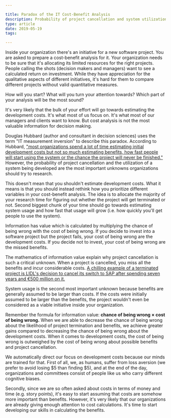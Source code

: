 ```yaml
---

title: Paradox of the IT Cost-Benefit Analysis
description: Probability of project cancellation and system utilization are the most important unknowns organizations should try to research–not development costs
type: article
date: 2019-05-19
tags:

---
```


Inside your organization there's an initiative for a new software project. You are asked to prepare a cost-benefit analysis for it. Your organization needs to be sure that it's allocating its limited resources for the right projects. People calling the shots (decision makers and managers) want to see a calculated return on investment. While they have appreciation for the qualitative aspects of different initiatives, it's hard for them to compare different projects without valid quantitative measures.

How will you start? What will you turn your attention towards? Which part of your analysis will be the most sound?

It's very likely that the bulk of your effort will go towards estimating the development costs. It's what most of us focus on. It's what most of our managers and clients want to know. But cost analysis is not the most valuable information for decision making.

Douglas Hubbard (author and consultant in decision sciences) uses the term "IT measurement inversion" to describe this paradox. According to Hubbard, ["most organizations spend a lot of time estimating initial development costs but not so much estimating benefits, how fast people will start using the system or the chance the project will never be finished."](https://www.cio.com/article/2438748/the-it-measurement-inversion.html) However, the probability of project cancellation and the utilization of a system being developed are the most important unknowns organizations should try to research.

This doesn't mean that you shouldn't estimate development costs. What it means is that you should instead rethink how you prioritize different variables in your cost-benefit analysis. The idea is to allocate the majority of your research time for figuring out whether the project will get terminated or not. Second biggest chunk of your time should go towards estimating system usage and how fast that usage will grow (i.e. how quickly you'll get people to use the system).

Information has value which is calculated by multiplying the chance of being wrong with the cost of being wrong. If you decide to invest into a software project but the project fails, your cost of being wrong are the development costs. If you decide not to invest, your cost of being wrong are the missed benefits.

The mathematics of information value explain why project cancellation is such a critical unknown. When a project is cancelled, you miss all the benefits and incur considerable costs. [A chilling example of a terminated project is LIDL's decision to cancel its switch to SAP after spending seven years and €500 million on it.](https://www.handelsblatt.com/today/companies/programmed-for-disaster-lidl-software-disaster-another-example-of-germanys-digital-failure/23582902.html)

System usage is the second most important unknown because benefits are generally assumed to be larger than costs. If the costs were initially assumed to be larger than the benefits, the project wouldn't even be considered as a viable initiative inside your organization.

Remember the formula for information value: **chance of being wrong &times; cost of being wrong.** When we are able to decrease the chance of being wrong about the likelihood of project termination and benefits, we achieve greater gains compared to decreasing the chance of being wrong about the development costs. When it comes to development costs, the cost of being wrong is outweighed by the cost of being wrong about possible benefits and project cancellation.

We automatically direct our focus on development costs because our minds are trained for that. First of all, we, as humans, suffer from loss aversion (we prefer to avoid losing $5 than finding $5), and at the end of the day, organizations and committees consist of people like us who carry different cognitive biases.

Secondly, since we are so often asked about costs in terms of money and time (e.g. story points), it's easy to start assuming that costs are somehow more important than benefits. However, it's very likely that our organizations are already giving enough attention to cost calculations. It's time to start developing our skills in calculating the benefits.
